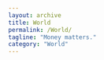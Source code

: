 ```yaml
---
layout: archive
title: World
permalink: /World/
tagline: "Money matters."
category: "World"
---
```

